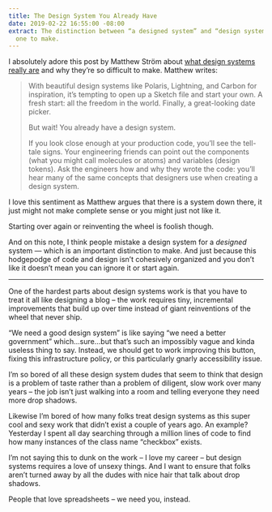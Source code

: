 ```yaml
---
title: The Design System You Already Have
date: 2019-02-22 16:55:00 -08:00
extract: The distinction between “a designed system” and “design systems” is an important
  one to make.
---
```


I absolutely adore this post by Matthew Ström about [what design systems really are](
https://matthewstrom.com/writing/the-design-system-you-already-have.html) and why they’re so difficult to make. Matthew writes:

> With beautiful design systems like Polaris, Lightning, and Carbon for inspiration, it’s tempting to open up a Sketch file and start your own. A fresh start: all the freedom in the world. Finally, a great-looking date picker.
> 
> But wait! You already have a design system.
> 
> If you look close enough at your production code, you’ll see the tell-tale signs. Your engineering friends can point out the components (what you might call molecules or atoms) and variables (design tokens). Ask the engineers how and why they wrote the code: you’ll hear many of the same concepts that designers use when creating a design system.

I love this sentiment as Matthew argues that there is a system down there, it just might not make complete sense or you might just not like it.

Starting over again or reinventing the wheel is foolish though.

And on this note, I think people mistake a design system for a _designed_ system — which is an important distinction to make. And just because this hodgepodge of code and design isn’t cohesively organized and you don’t like it doesn’t mean you can ignore it or start again.

***

One of the hardest parts about design systems work is that you have to treat it all like designing a blog – the work requires tiny, incremental improvements that build up over time instead of giant reinventions of the wheel that never ship.

“We need a good design system” is like saying “we need a better government” which...sure...but that’s such an impossibly vague and kinda useless thing to say. Instead, we should get to work improving this button, fixing this infrastructure policy, or this particularly gnarly accessibility issue.

I’m so bored of all these design system dudes that seem to think that design is a problem of taste rather than a problem of diligent, slow work over many years – the job isn’t just walking into a room and telling everyone they need more drop shadows.

Likewise I’m bored of how many folks treat design systems as this super cool and sexy work that didn’t exist a couple of years ago. An example? Yesterday I spent all day searching through a million lines of code to find how many instances of the class name “checkbox” exists.

I’m not saying this to dunk on the work – I love my career – but design systems requires a love of unsexy things. And I want to ensure that folks aren’t turned away by all the dudes with nice hair that talk about drop shadows.

People that love spreadsheets – we need you, instead.